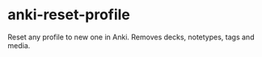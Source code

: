 # anki-reset-profile
Reset any profile to new one in Anki. Removes decks, notetypes, tags and media.
